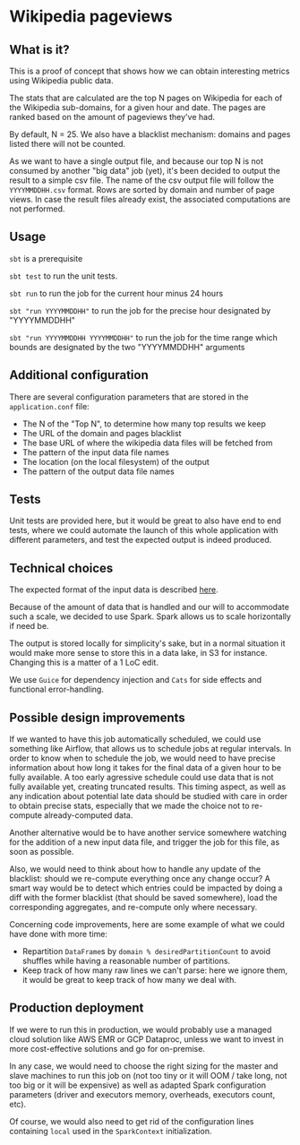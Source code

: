 # Wikipedia pageviews

## What is it?

This is a proof of concept that shows how we can obtain interesting metrics using Wikipedia public data.

The stats that are calculated are the top N pages on Wikipedia for each of the Wikipedia sub-domains, for a given hour and date.
The pages are ranked based on the amount of pageviews they've had.

By default, N = 25. We also have a blacklist mechanism: domains and pages listed there will not be counted.

As we want to have a single output file, and because our top N is not consumed by another "big data" job (yet), it's been decided to output the result to a simple csv file.
The name of the csv output file will follow the `YYYYMMDDHH.csv` format.
Rows are sorted by domain and number of page views.
In case the result files already exist, the associated computations are not performed.

## Usage

`sbt` is a prerequisite

`sbt test` to run the unit tests.

`sbt run` to run the job for the current hour minus 24 hours

`sbt "run YYYYMMDDHH"` to run the job for the precise hour designated by "YYYYMMDDHH"

`sbt "run YYYYMMDDHH YYYYMMDDHH"` to run the job for the time range which bounds are designated by the two "YYYYMMDDHH" arguments

## Additional configuration

There are several configuration parameters that are stored in the `application.conf` file:
- The N of the "Top N", to determine how many top results we keep
- The URL of the domain and pages blacklist
- The base URL of where the wikipedia data files will be fetched from
- The pattern of the input data file names
- The location (on the local filesystem) of the output
- The pattern of the output data file names 

## Tests

Unit tests are provided here, but it would be great to also have end to end tests, where we could automate the launch of this whole application with different parameters, and test the expected output is indeed produced.  

## Technical choices

The expected format of the input data is described [here](https://wikitech.wikimedia.org/wiki/Analytics/Data_Lake/Traffic/Pageviews).

Because of the amount of data that is handled and our will to accommodate such a scale, we decided to use Spark.
Spark allows us to scale horizontally if need be.

The output is stored locally for simplicity's sake, but in a normal situation it would make more sense to store this in a data lake, in S3 for instance.
Changing this is a matter of a 1 LoC edit.

We use `Guice` for dependency injection and `Cats` for side effects and functional error-handling.

## Possible design improvements

If we wanted to have this job automatically scheduled, we could use something like Airflow, that allows us to schedule jobs at regular intervals.
In order to know when to schedule the job, we would need to have precise information about how long it takes for the final data of a given hour to be fully available. A too early agressive schedule could use data that is not fully available yet, creating truncated results.
This timing aspect, as well as any indication about potential late data should be studied with care in order to obtain precise stats, especially that we made the choice not to re-compute already-computed data.

Another alternative would be to have another service somewhere watching for the addition of a new input data file, and trigger the job for this file, as soon as possible.

Also, we would need to think about how to handle any update of the blacklist: should we re-compute everything once any change occur?
A smart way would be to detect which entries could be impacted by doing a diff with the former blacklist (that should be saved somewhere), load the corresponding aggregates, and re-compute only where necessary.

Concerning code improvements, here are some example of what we could have done with more time:
- Repartition `DataFrame`s by `domain % desiredPartitionCount` to avoid shuffles while having a reasonable number of partitions.
- Keep track of how many raw lines we can't parse: here we ignore them, it would be great to keep track of how many we deal with.

## Production deployment

If we were to run this in production, we would probably use a managed cloud solution like AWS EMR or GCP Dataproc, unless we want to invest in more cost-effective solutions and go for on-premise.

In any case, we would need to choose the right sizing for the master and slave machines to run this job on (not too tiny or it will OOM / take long, not too big or it will be expensive) as well as adapted Spark configuration parameters (driver and executors memory, overheads, executors count, etc).

Of course, we would also need to get rid of the configuration lines containing `local` used in the `SparkContext` initialization.
